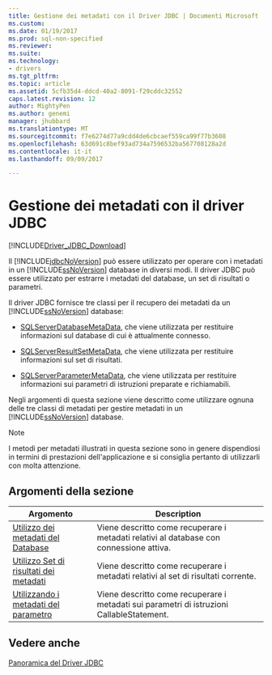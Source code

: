 ```yaml
---
title: Gestione dei metadati con il Driver JDBC | Documenti Microsoft
ms.custom: 
ms.date: 01/19/2017
ms.prod: sql-non-specified
ms.reviewer: 
ms.suite: 
ms.technology:
- drivers
ms.tgt_pltfrm: 
ms.topic: article
ms.assetid: 5cfb35d4-ddcd-40a2-8091-f29cddc32552
caps.latest.revision: 12
author: MightyPen
ms.author: genemi
manager: jhubbard
ms.translationtype: MT
ms.sourcegitcommit: f7e6274d77a9cdd4de6cbcaef559ca99f77b3608
ms.openlocfilehash: 63d691c8bef93ad734a7596532ba567708128a2d
ms.contentlocale: it-it
ms.lasthandoff: 09/09/2017

---
```

# <a name="handling-metadata-with-the-jdbc-driver"></a>Gestione dei metadati con il driver JDBC
[!INCLUDE[Driver_JDBC_Download](../../includes/driver_jdbc_download.md)]

  Il [!INCLUDE[jdbcNoVersion](../../includes/jdbcnoversion_md.md)] può essere utilizzato per operare con i metadati in un [!INCLUDE[ssNoVersion](../../includes/ssnoversion_md.md)] database in diversi modi. Il driver JDBC può essere utilizzato per estrarre i metadati del database, un set di risultati o parametri.  
  
 Il driver JDBC fornisce tre classi per il recupero dei metadati da un [!INCLUDE[ssNoVersion](../../includes/ssnoversion_md.md)] database:  
  
-   [SQLServerDatabaseMetaData](../../connect/jdbc/reference/sqlserverdatabasemetadata-class.md), che viene utilizzata per restituire informazioni sul database di cui è attualmente connesso.  
  
-   [SQLServerResultSetMetaData](../../connect/jdbc/reference/sqlserverresultsetmetadata-class.md), che viene utilizzata per restituire informazioni sul set di risultati.  
  
-   [SQLServerParameterMetaData](../../connect/jdbc/reference/sqlserverparametermetadata-class.md), che viene utilizzata per restituire informazioni sui parametri di istruzioni preparate e richiamabili.  
  
 Negli argomenti di questa sezione viene descritto come utilizzare ognuna delle tre classi di metadati per gestire metadati in un [!INCLUDE[ssNoVersion](../../includes/ssnoversion_md.md)] database.  
  
> [!NOTE]  
>  I metodi per metadati illustrati in questa sezione sono in genere dispendiosi in termini di prestazioni dell'applicazione e si consiglia pertanto di utilizzarli con molta attenzione.  
  
## <a name="in-this-section"></a>Argomenti della sezione  
  
|Argomento|Description|  
|-----------|-----------------|  
|[Utilizzo dei metadati del Database](../../connect/jdbc/using-database-metadata.md)|Viene descritto come recuperare i metadati relativi al database con connessione attiva.|  
|[Utilizzo Set di risultati dei metadati](../../connect/jdbc/using-result-set-metadata.md)|Viene descritto come recuperare i metadati relativi al set di risultati corrente.|  
|[Utilizzando i metadati del parametro](../../connect/jdbc/using-parameter-metadata.md)|Viene descritto come recuperare i metadati sui parametri di istruzioni CallableStatement.|  
  
## <a name="see-also"></a>Vedere anche  
 [Panoramica del Driver JDBC](../../connect/jdbc/overview-of-the-jdbc-driver.md)  
  
  
